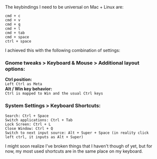 The keybindings I need to be universal on Mac +  Linux are:  
```
cmd + c
cmd + v
cmd + q
cmd + l
cmd + tab
cmd + space
ctrl + space 
```	
I achieved this with the following combination of settings:

### Gnome tweaks > Keyboard & Mouse > Additional layout options:  
  **Ctrl position:**  
    `Left Ctrl as Meta`  
  **Alt / Win key behavior:**  
    `Ctrl is mapped to Win and the usual Ctrl keys`
		
### System Settings > Keyboard Shortcuts:  
```
Search: Ctrl + Space
Switch applications: Ctrl + Tab
Lock Screen: Ctrl + L
Close Window: Ctrl + Q
Switch to next input source: Alt + Super + Space (in reality click left ctrl, it inputs as Alt + Super)
```

I might soon realize I've broken things that I haven't though of yet, but for now, my most used shortcuts are in the same place on my keyboard.

